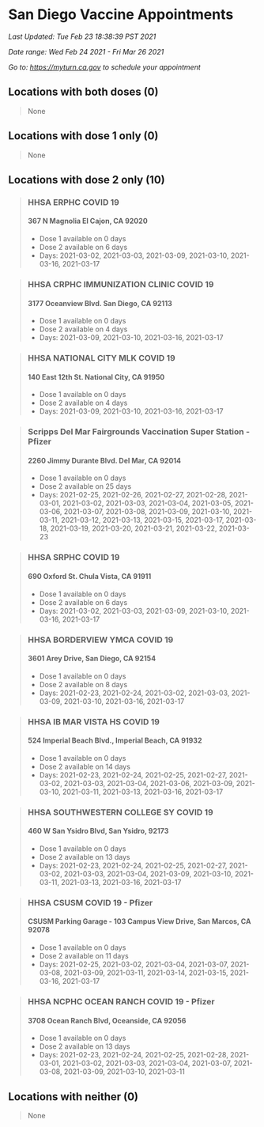 # San Diego Vaccine Appointments
*Last Updated: Tue Feb 23 18:38:39 PST 2021*

*Date range: Wed Feb 24 2021 - Fri Mar 26 2021*

*Go to: <https://myturn.ca.gov> to schedule your appointment*


## Locations with both doses (0)

>None

## Locations with dose 1 only (0)

>None

## Locations with dose 2 only (10)

>### HHSA ERPHC COVID 19
>#### 367 N Magnolia El Cajon, CA 92020
>- Dose 1 available on 0 days
>- Dose 2 available on 6 days
>  - Days: 2021-03-02, 2021-03-03, 2021-03-09, 2021-03-10, 2021-03-16, 2021-03-17

>### HHSA CRPHC IMMUNIZATION CLINIC COVID 19
>#### 3177 Oceanview Blvd. San Diego, CA 92113
>- Dose 1 available on 0 days
>- Dose 2 available on 4 days
>  - Days: 2021-03-09, 2021-03-10, 2021-03-16, 2021-03-17

>### HHSA NATIONAL CITY MLK COVID 19
>#### 140 East 12th St. National City, CA 91950
>- Dose 1 available on 0 days
>- Dose 2 available on 4 days
>  - Days: 2021-03-09, 2021-03-10, 2021-03-16, 2021-03-17

>### Scripps Del Mar Fairgrounds Vaccination Super Station - Pfizer
>#### 2260 Jimmy Durante Blvd.  Del Mar, CA 92014
>- Dose 1 available on 0 days
>- Dose 2 available on 25 days
>  - Days: 2021-02-25, 2021-02-26, 2021-02-27, 2021-02-28, 2021-03-01, 2021-03-02, 2021-03-03, 2021-03-04, 2021-03-05, 2021-03-06, 2021-03-07, 2021-03-08, 2021-03-09, 2021-03-10, 2021-03-11, 2021-03-12, 2021-03-13, 2021-03-15, 2021-03-17, 2021-03-18, 2021-03-19, 2021-03-20, 2021-03-21, 2021-03-22, 2021-03-23

>### HHSA SRPHC COVID 19
>#### 690 Oxford St. Chula Vista, CA 91911
>- Dose 1 available on 0 days
>- Dose 2 available on 6 days
>  - Days: 2021-03-02, 2021-03-03, 2021-03-09, 2021-03-10, 2021-03-16, 2021-03-17

>### HHSA BORDERVIEW YMCA COVID 19
>#### 3601 Arey Drive, San Diego, CA 92154
>- Dose 1 available on 0 days
>- Dose 2 available on 8 days
>  - Days: 2021-02-23, 2021-02-24, 2021-03-02, 2021-03-03, 2021-03-09, 2021-03-10, 2021-03-16, 2021-03-17

>### HHSA IB MAR VISTA HS COVID 19
>#### 524 Imperial Beach Blvd., Imperial Beach, CA 91932
>- Dose 1 available on 0 days
>- Dose 2 available on 14 days
>  - Days: 2021-02-23, 2021-02-24, 2021-02-25, 2021-02-27, 2021-03-02, 2021-03-03, 2021-03-04, 2021-03-06, 2021-03-09, 2021-03-10, 2021-03-11, 2021-03-13, 2021-03-16, 2021-03-17

>### HHSA SOUTHWESTERN COLLEGE SY COVID 19
>#### 460 W San Ysidro Blvd, San Ysidro, 92173
>- Dose 1 available on 0 days
>- Dose 2 available on 13 days
>  - Days: 2021-02-23, 2021-02-24, 2021-02-25, 2021-02-27, 2021-03-02, 2021-03-03, 2021-03-04, 2021-03-09, 2021-03-10, 2021-03-11, 2021-03-13, 2021-03-16, 2021-03-17

>### HHSA CSUSM COVID 19 - Pfizer
>#### CSUSM Parking Garage - 103 Campus View Drive, San Marcos, CA 92078
>- Dose 1 available on 0 days
>- Dose 2 available on 11 days
>  - Days: 2021-02-25, 2021-03-02, 2021-03-04, 2021-03-07, 2021-03-08, 2021-03-09, 2021-03-11, 2021-03-14, 2021-03-15, 2021-03-16, 2021-03-17

>### HHSA NCPHC OCEAN RANCH COVID 19 - Pfizer
>#### 3708 Ocean Ranch Blvd, Oceanside, CA 92056
>- Dose 1 available on 0 days
>- Dose 2 available on 13 days
>  - Days: 2021-02-23, 2021-02-24, 2021-02-25, 2021-02-28, 2021-03-01, 2021-03-02, 2021-03-03, 2021-03-04, 2021-03-07, 2021-03-08, 2021-03-09, 2021-03-10, 2021-03-11

## Locations with neither (0)

>None

